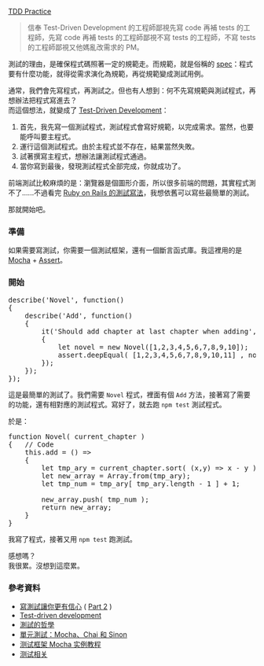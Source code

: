 [TDD Practice](https://github.com/iigmir/TDD-practice)

<blockquote cite="https://vinta.ws/blog/695"> 信奉 Test-Driven Development 的工程師鄙視先寫 code 再補 tests 的工程師，先寫 code 再補 tests 的工程師鄙視不寫 tests 的工程師，不寫 tests 的工程師鄙視又他媽亂改需求的 PM。 </blockquote>

測試的理由，是確保程式碼照著一定的規範走。而規範，就是俗稱的 [spec](https://en.wikipedia.org/wiki/Spec)：程式要有什麼功能，就得從需求演化為規範，再從規範變成測試用例。

通常，我們會先寫程式，再測試之。但也有人想到：何不先寫規範與測試程式，再想辦法把程式寫進去？<br />
而這個想法，就變成了 [Test-Driven Development](https://en.wikipedia.org/wiki/Test-driven_development)：

1. 首先，我先寫一個測試程式，測試程式會寫好規範，以完成需求。當然，也要能呼叫要主程式。
2. 運行這個測試程式。由於主程式並不存在，結果當然失敗。
3. 試著撰寫主程式，想辦法讓測試程式通過。
4. 當你寫到最後，發現測試程式全部完成，你就成功了。

前端測試比較麻煩的是：瀏覽器是個圖形介面，所以很多前端的問題，其實程式測不了......不過看完 [Ruby on Rails 的測試寫法](https://railsbook.tw/chapters/23-testing-with-rspec-part-1.html)，我想依舊可以寫些最簡單的測試。

那就開始吧。

### 準備

如果需要寫測試，你需要一個測試框架，還有一個斷言函式庫。我這裡用的是 [Mocha](https://mochajs.org/) + [Assert](https://github.com/defunctzombie/commonjs-assert)。

### 開始

<pre>
describe('Novel', function()
{
    describe('Add', function()
    {
        it('Should add chapter at last chapter when adding', function()
        {
            let novel = new Novel([1,2,3,4,5,6,7,8,9,10]);
            assert.deepEqual( [1,2,3,4,5,6,7,8,9,10,11] , novel.add() );
        });
    });
});
</pre>

這是最簡單的測試了。我們需要 `Novel` 程式，裡面有個 `Add` 方法，接著寫了需要的功能，還有相對應的測試程式。寫好了，就去跑 `npm test` 測試程式。

於是：

<pre>
function Novel( current_chapter )
{   // Code
    this.add = () =>
    {
        let tmp_ary = current_chapter.sort( (x,y) => x - y );
        let new_array = Array.from(tmp_ary);
        let tmp_num = tmp_ary[ tmp_ary.length - 1 ] + 1;
        
        new_array.push( tmp_num );
        return new_array;
    }
}
</pre>

我寫了程式，接著又用 `npm test` 跑測試。

感想嗎？<br />
我很累。沒想到這麼累。

### 參考資料

* [寫測試讓你更有信心](https://railsbook.tw/chapters/23-testing-with-rspec-part-1.html) ( [Part 2](https://railsbook.tw/chapters/24-testing-with-rspec-part-2.html) )
* [Test-driven development](https://en.wikipedia.org/wiki/Test-driven_development)
* [測試的哲學](http://blog.darkthread.net/blogs/darkthreadtw/archive/2008/12/05/3898.aspx)
* [單元測試：Mocha、Chai 和 Sinon](https://cythilya.github.io/2017/09/17/unit-test-with-mocha-chai-and-sinon)
* [测试框架 Mocha 实例教程](http://www.ruanyifeng.com/blog/2015/12/a-mocha-tutorial-of-examples.html)
* [测试相关](https://leohxj.gitbooks.io/front-end-database/about-test/index.html)